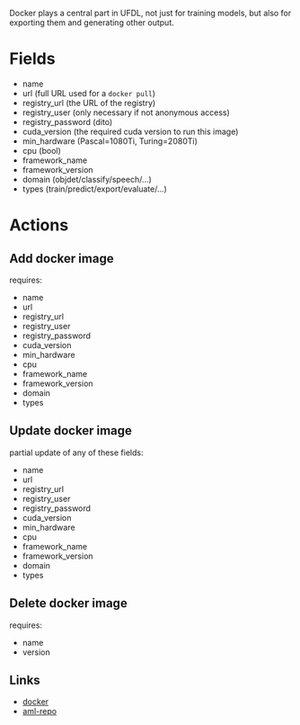 Docker plays a central part in UFDL, not just for training models, but also
for exporting them and generating other output.

# Fields

* name
* url (full URL used for a `docker pull`)
* registry_url (the URL of the registry)
* registry_user (only necessary if not anonymous access)
* registry_password (dito)
* cuda_version (the required cuda version to run this image)
* min_hardware (Pascal=1080Ti, Turing=2080Ti)
* cpu (bool)
* framework_name
* framework_version
* domain (objdet/classify/speech/...)
* types (train/predict/export/evaluate/...)

# Actions

## Add docker image

requires:

  * name
  * url
  * registry_url
  * registry_user
  * registry_password
  * cuda_version
  * min_hardware
  * cpu
  * framework_name
  * framework_version
  * domain
  * types

## Update docker image

partial update of any of these fields:

  * name
  * url
  * registry_url
  * registry_user
  * registry_password
  * cuda_version
  * min_hardware
  * cpu
  * framework_name
  * framework_version
  * domain
  * types


## Delete docker image

requires:

  * name
  * version


## Links

* [docker](https://www.docker.com/)
* [aml-repo](https://aml-repo.cms.waikato.ac.nz/)


